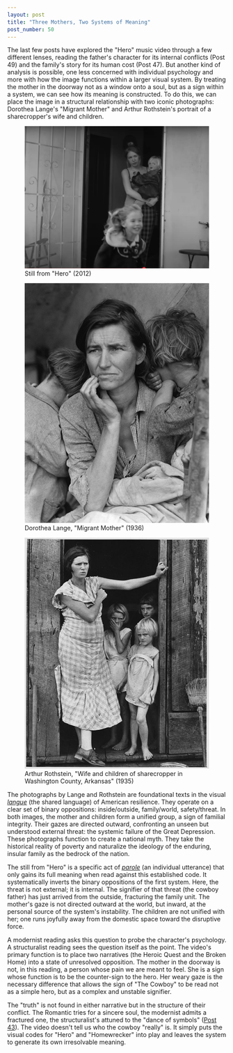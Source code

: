 ```yaml
---
layout: post
title: "Three Mothers, Two Systems of Meaning"
post_number: 50
---
```


The last few posts have explored the "Hero" music video through a few different lenses, reading the father's character for its internal conflicts (Post 49) and the family's story for its human cost (Post 47). But another kind of analysis is possible, one less concerned with individual psychology and more with how the image functions within a larger visual system. By treating the mother in the doorway not as a window onto a soul, but as a sign within a system, we can see how its meaning is constructed. To do this, we can place the image in a structural relationship with two iconic photographs: Dorothea Lange's "Migrant Mother" and Arthur Rothstein's portrait of a sharecropper's wife and children.

<div class="image-comparison">
    <figure class="comparison-image">
        <img src="images/Hero-song-mother-in-doorway.png" alt="Mother in doorway from Hero music video">
        <figcaption>Still from "Hero" (2012)</figcaption>
    </figure>
    <figure class="comparison-image">
        <img src="images/Lange-MigrantMother.jpg" alt="Dorothea Lange's Migrant Mother photograph">
        <figcaption>Dorothea Lange, "Migrant Mother" (1936)</figcaption>
    </figure>
    <figure class="comparison-image">
        <img src="images/sharecropper-mom-and-kids.webp" alt="Arthur Rothstein's photograph of wife and children of sharecropper">
        <figcaption>Arthur Rothstein, "Wife and children of sharecropper in Washington County, Arkansas" (1935)</figcaption>
    </figure>
</div>

The photographs by Lange and Rothstein are foundational texts in the visual [*langue*](/post-23) (the shared language) of American resilience. They operate on a clear set of binary oppositions: inside/outside, family/world, safety/threat. In both images, the mother and children form a unified group, a sign of familial integrity. Their gazes are directed outward, confronting an unseen but understood external threat: the systemic failure of the Great Depression. These photographs function to create a national myth. They take the historical reality of poverty and naturalize the ideology of the enduring, insular family as the bedrock of the nation.

The still from "Hero" is a specific act of [*parole*](/post-23) (an individual utterance) that only gains its full meaning when read against this established code. It systematically inverts the binary oppositions of the first system. Here, the threat is not external; it is internal. The signifier of that threat (the cowboy father) has just arrived from the outside, fracturing the family unit. The mother's gaze is not directed outward at the world, but inward, at the personal source of the system's instability. The children are not unified with her; one runs joyfully away from the domestic space toward the disruptive force.

A modernist reading asks this question to probe the character's psychology. A structuralist reading sees the question itself as the point. The video's primary function is to place two narratives (the Heroic Quest and the Broken Home) into a state of unresolved opposition. The mother in the doorway is not, in this reading, a person whose pain we are meant to feel. She is a sign whose function is to be the counter-sign to the hero. Her weary gaze is the necessary difference that allows the sign of "The Cowboy" to be read not as a simple hero, but as a complex and unstable signifier.

The "truth" is not found in either narrative but in the structure of their conflict. The Romantic tries for a sincere soul, the modernist admits a fractured one, the structuralist's attuned to the "dance of symbols" ([Post 43](/post-43)). The video doesn't tell us who the cowboy "really" is. It simply puts the visual codes for "Hero" and "Homewrecker" into play and leaves the system to generate its own irresolvable meaning.